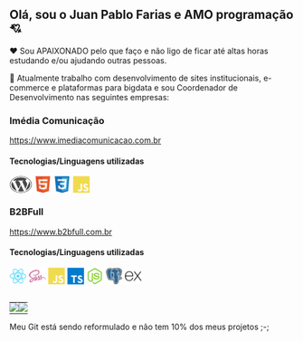 ## Olá, sou o Juan Pablo Farias e AMO programação :cupid:

:heart: Sou APAIXONADO pelo que faço e não ligo de ficar até altas horas estudando e/ou ajudando outras pessoas.


:hammer: Atualmente trabalho com desenvolvimento de sites institucionais, e-commerce e plataformas para bigdata e sou Coordenador de Desenvolvimento nas seguintes empresas:

### Imédia Comunicação
https://www.imediacomunicacao.com.br

#### Tecnologias/Linguagens utilizadas

<div align="left">
  <img align="center" alt="Juan Pablo Farias - Wordpress" height="30" width="40"
    src="https://raw.githubusercontent.com/devicons/devicon/master/icons/wordpress/wordpress-plain.svg">
  <img align="center" alt="Juan Pablo Farias - HTML" height="30" width="30"
    src="https://raw.githubusercontent.com/devicons/devicon/master/icons/html5/html5-original.svg">
  <img align="center" alt="Juan Pablo Farias - CSS" height="30" width="30"
    src="https://raw.githubusercontent.com/devicons/devicon/master/icons/css3/css3-original.svg">
  <img align="center" alt="Juan Pablo Farias - Javascript" height="30" width="30"
    src="https://raw.githubusercontent.com/devicons/devicon/master/icons/javascript/javascript-plain.svg">
  <img align="center" alt="Juan Pablo Farias - PHP" height="30" width="0"
    src="https://raw.githubusercontent.com/devicons/devicon/master/icons/php/php-plain.svg">
</div>


### B2BFull
https://www.b2bfull.com.br

#### Tecnologias/Linguagens utilizadas

<div align="left">
  <img align="center" alt="Juan Pablo Farias - React" height="30" width="30"
    src="https://raw.githubusercontent.com/devicons/devicon/master/icons/react/react-original.svg">
  <img align="center" alt="Juan Pablo Farias - SASS" height="30" width="30"
    src="https://raw.githubusercontent.com/devicons/devicon/master/icons/sass/sass-original.svg">
  <img align="center" alt="Juan Pablo Farias - Javascript" height="30" width="30"
    src="https://raw.githubusercontent.com/devicons/devicon/master/icons/javascript/javascript-plain.svg">
  <img align="center" alt="Juan Pablo Farias - Ts" height="30" width="30"
    src="https://raw.githubusercontent.com/devicons/devicon/master/icons/typescript/typescript-plain.svg">
  <img align="center" alt="Juan Pablo Farias - NodeJS" height="30" width="30"
    src="https://raw.githubusercontent.com/devicons/devicon/master/icons/nodejs/nodejs-original.svg">
  <img align="center" alt="Juan Pablo Farias - PostgreSQL" height="30" width="30"
    src="https://raw.githubusercontent.com/devicons/devicon/master/icons/postgresql/postgresql-original.svg">
  <img align="center" alt="Juan Pablo Farias - Express" height="30" width="30"
    src="https://raw.githubusercontent.com/devicons/devicon/master/icons/express/express-original.svg">

</div>
<br>

<table cellpadding="0">
  <tr style="padding: 0">
    <td valign="top" style="padding: 0"><a href="https://github.com/juanfariasdev"><img height="200"
          src="https://github-readme-stats.vercel.app/api?username=juanfariasdev&show_icons=true&theme=dark&include_all_commits=true&count_private=true"></a>
    </td>
    <td valign="top" style="padding: 0">
      <a href="https://github.com/juanfariasdev">
        <img height="200"" src="https://github-readme-stats.vercel.app/api/top-langs/?username=juanfariasdev&layout=compact&langs_count=7&theme=dark">
      </a>
    </td>
  </tr>
</table>
                                                                                                                                                     
                                                                                                                                                     
Meu Git está sendo reformulado e não tem 10% dos meus projetos ;-;
